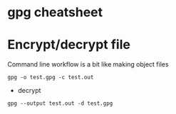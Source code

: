 # gpg cheatsheet

# Encrypt/decrypt file

Command line workflow is a bit like making object files

```
gpg -o test.gpg -c test.out
```

- decrypt

```
gpg --output test.out -d test.gpg
```
